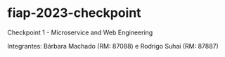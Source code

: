 # fiap-2023-checkpoint
Checkpoint 1 - Microservice and Web Engineering

Integrantes: Bárbara Machado (RM: 87088) e Rodrigo Suhai (RM: 87887)
